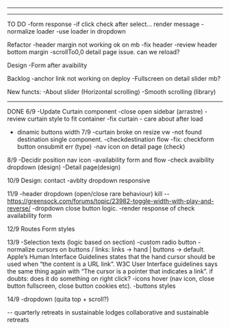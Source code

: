 ------------------------ 
------------------------
TO DO 
-form response
-if click check after select... render message
-normalize loader 
-use loader in dropdown
 
Refactor
-header margin not working ok on mb 
-fix header
-review header bottom margin 
-scrollTo0,0 detail page issue. can we reload?

Design
-Form after avaibility

Backlog
-anchor link not working on deploy
-Fullscreen on detail slider mb?

New functs:
-About slider (Horizontal scrolling)
-Smooth scrolling (library)

----
DONE
6/9
-Update Curtain component 
-close open sidebar (arrastre)
-review curtain style to fit container
-fix curtain - care about after load
- dinamic buttons width
7/9
-curtain broke on resize vw
-not found destination single component. 
-checkdestination flow 
-fix: checkform button onsubmit err (type)
-nav icon on detail page (check)

8/9
-Decidir position nav icon
-availability form and flow
-check avaibility dropdown (design)
-Detail page(design)

10/9
Design: contact
-avblty dropdown responsive

11/9
-header dropdown (open/close rare behaviour) kill -- https://greensock.com/forums/topic/23982-toggle-width-with-play-and-reverse/
-dropdown close button logic.
-render response of check availability form

12/9
Routes
Form styles

13/9
-Selection texts (logic based on section)
-custom radio button
-normalize cursors on buttons / links: links -> hand | buttons -> default. Apple’s Human Interface Guidelines states that the hand cursor should be used when “the content is a URL link”. W3C User Interface guidelines says the same thing again with “The cursor is a pointer that indicates a link”. if doubts: does it do something on right click?
-icons hover (nav icon, close button fullscreen, close button cookies etc). 
-buttons styles

14/9
-dropdown (quita top + scroll?)

--
quarterly retreats in sustainable lodges
collaborative and sustainable retreats